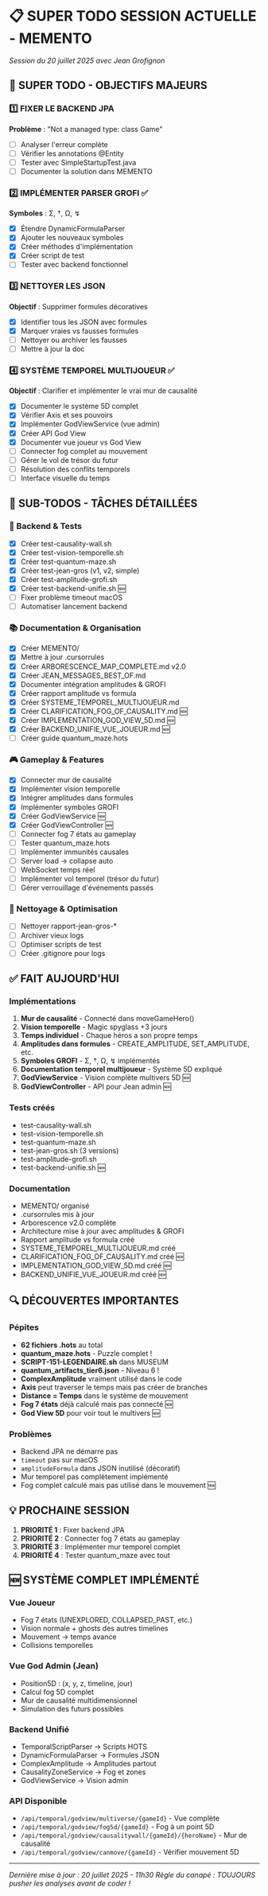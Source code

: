 # 📋 SUPER TODO SESSION ACTUELLE - MEMENTO
*Session du 20 juillet 2025 avec Jean Grofignon*

## 🎯 SUPER TODO - OBJECTIFS MAJEURS

### 1️⃣ FIXER LE BACKEND JPA
**Problème** : "Not a managed type: class Game"
- [ ] Analyser l'erreur complète
- [ ] Vérifier les annotations @Entity
- [ ] Tester avec SimpleStartupTest.java
- [ ] Documenter la solution dans MEMENTO

### 2️⃣ IMPLÉMENTER PARSER GROFI ✅
**Symboles** : Σ, †, Ω, ↯
- [x] Étendre DynamicFormulaParser
- [x] Ajouter les nouveaux symboles
- [x] Créer méthodes d'implémentation
- [x] Créer script de test
- [ ] Tester avec backend fonctionnel

### 3️⃣ NETTOYER LES JSON
**Objectif** : Supprimer formules décoratives
- [x] Identifier tous les JSON avec formules
- [x] Marquer vraies vs fausses formules
- [ ] Nettoyer ou archiver les fausses
- [ ] Mettre à jour la doc

### 4️⃣ SYSTÈME TEMPOREL MULTIJOUEUR ✅
**Objectif** : Clarifier et implémenter le vrai mur de causalité
- [x] Documenter le système 5D complet
- [x] Vérifier Axis et ses pouvoirs
- [x] Implémenter GodViewService (vue admin)
- [x] Créer API God View
- [x] Documenter vue joueur vs God View
- [ ] Connecter fog complet au mouvement
- [ ] Gérer le vol de trésor du futur
- [ ] Résolution des conflits temporels
- [ ] Interface visuelle du temps

## 📝 SUB-TODOS - TÂCHES DÉTAILLÉES

### 🔧 Backend & Tests
- [x] Créer test-causality-wall.sh
- [x] Créer test-vision-temporelle.sh
- [x] Créer test-quantum-maze.sh
- [x] Créer test-jean-gros (v1, v2, simple)
- [x] Créer test-amplitude-grofi.sh
- [x] Créer test-backend-unifie.sh 🆕
- [ ] Fixer problème timeout macOS
- [ ] Automatiser lancement backend

### 📚 Documentation & Organisation
- [x] Créer MEMENTO/
- [x] Mettre à jour .cursorrules
- [x] Créer ARBORESCENCE_MAP_COMPLETE.md v2.0
- [x] Créer JEAN_MESSAGES_BEST_OF.md
- [x] Documenter intégration amplitudes & GROFI
- [x] Créer rapport amplitude vs formula
- [x] Créer SYSTEME_TEMPOREL_MULTIJOUEUR.md
- [x] Créer CLARIFICATION_FOG_OF_CAUSALITY.md 🆕
- [x] Créer IMPLEMENTATION_GOD_VIEW_5D.md 🆕
- [x] Créer BACKEND_UNIFIE_VUE_JOUEUR.md 🆕
- [ ] Créer guide quantum_maze.hots

### 🎮 Gameplay & Features
- [x] Connecter mur de causalité
- [x] Implémenter vision temporelle
- [x] Intégrer amplitudes dans formules
- [x] Implémenter symboles GROFI
- [x] Créer GodViewService 🆕
- [x] Créer GodViewController 🆕
- [ ] Connecter fog 7 états au gameplay
- [ ] Tester quantum_maze.hots
- [ ] Implémenter immunités causales
- [ ] Server load → collapse auto
- [ ] WebSocket temps réel
- [ ] Implémenter vol temporel (trésor du futur)
- [ ] Gérer verrouillage d'événements passés

### 🧹 Nettoyage & Optimisation
- [ ] Nettoyer rapport-jean-gros-*
- [ ] Archiver vieux logs
- [ ] Optimiser scripts de test
- [ ] Créer .gitignore pour logs

## ✅ FAIT AUJOURD'HUI

### Implémentations
1. **Mur de causalité** - Connecté dans moveGameHero()
2. **Vision temporelle** - Magic spyglass +3 jours
3. **Temps individuel** - Chaque héros a son propre temps
4. **Amplitudes dans formules** - CREATE_AMPLITUDE, SET_AMPLITUDE, etc.
5. **Symboles GROFI** - Σ, †, Ω, ↯ implémentés
6. **Documentation temporel multijoueur** - Système 5D expliqué
7. **GodViewService** - Vision complète multivers 5D 🆕
8. **GodViewController** - API pour Jean admin 🆕

### Tests créés
- test-causality-wall.sh
- test-vision-temporelle.sh
- test-quantum-maze.sh
- test-jean-gros.sh (3 versions)
- test-amplitude-grofi.sh
- test-backend-unifie.sh 🆕

### Documentation
- MEMENTO/ organisé
- .cursorrules mis à jour
- Arborescence v2.0 complète
- Architecture mise à jour avec amplitudes & GROFI
- Rapport amplitude vs formula créé
- SYSTEME_TEMPOREL_MULTIJOUEUR.md créé
- CLARIFICATION_FOG_OF_CAUSALITY.md créé 🆕
- IMPLEMENTATION_GOD_VIEW_5D.md créé 🆕
- BACKEND_UNIFIE_VUE_JOUEUR.md créé 🆕

## 🔍 DÉCOUVERTES IMPORTANTES

### Pépites
- **62 fichiers .hots** au total
- **quantum_maze.hots** - Puzzle complet !
- **SCRIPT-151-LEGENDAIRE.sh** dans MUSEUM
- **quantum_artifacts_tier6.json** - Niveau 6 !
- **ComplexAmplitude** vraiment utilisé dans le code
- **Axis** peut traverser le temps mais pas créer de branches
- **Distance = Temps** dans le système de mouvement
- **Fog 7 états** déjà calculé mais pas connecté 🆕
- **God View 5D** pour voir tout le multivers 🆕

### Problèmes
- Backend JPA ne démarre pas
- `timeout` pas sur macOS
- `amplitudeFormula` dans JSON inutilisé (décoratif)
- Mur temporel pas complètement implémenté
- Fog complet calculé mais pas utilisé dans le mouvement 🆕

## 💡 PROCHAINE SESSION

1. **PRIORITÉ 1** : Fixer backend JPA
2. **PRIORITÉ 2** : Connecter fog 7 états au gameplay
3. **PRIORITÉ 3** : Implémenter mur temporel complet
4. **PRIORITÉ 4** : Tester quantum_maze avec tout

## 🆕 SYSTÈME COMPLET IMPLÉMENTÉ

### Vue Joueur
- Fog 7 états (UNEXPLORED, COLLAPSED_PAST, etc.)
- Vision normale + ghosts des autres timelines
- Mouvement → temps avance
- Collisions temporelles

### Vue God Admin (Jean)
- Position5D : (x, y, z, timeline, jour)
- Calcul fog 5D complet
- Mur de causalité multidimensionnel
- Simulation des futurs possibles

### Backend Unifié
- TemporalScriptParser → Scripts HOTS
- DynamicFormulaParser → Formules JSON
- ComplexAmplitude → Amplitudes partout
- CausalityZoneService → Fog et zones
- GodViewService → Vision admin

### API Disponible
- `/api/temporal/godview/multiverse/{gameId}` - Vue complète
- `/api/temporal/godview/fog5d/{gameId}` - Fog à un point 5D
- `/api/temporal/godview/causalitywall/{gameId}/{heroName}` - Mur de causalité
- `/api/temporal/godview/canmove/{gameId}` - Vérifier mouvement 5D

---
*Dernière mise à jour : 20 juillet 2025 - 11h30*
*Règle du canapé : TOUJOURS pusher les analyses avant de coder !* 